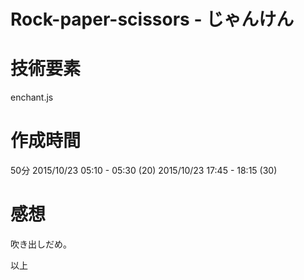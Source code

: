 # Rock-paper-scissors - じゃんけん


# 技術要素
enchant.js

# 作成時間
50分
2015/10/23 05:10 - 05:30 (20)
2015/10/23 17:45 - 18:15 (30)

# 感想
吹き出しだめ。

以上
